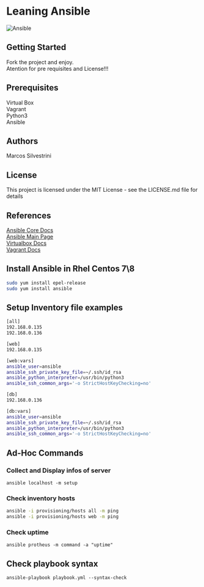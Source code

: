 # Leaning Ansible

![Ansible](https://user-images.githubusercontent.com/62715900/118187521-6a8efa00-b415-11eb-9479-6d73e36886a3.png)

## Getting Started

Fork the project and enjoy.\
Atention for pre requisites and License!!!

## Prerequisites

Virtual Box\
Vagrant\
Python3\
Ansible

## Authors

Marcos Silvestrini

## License

This project is licensed under the MIT License - see the LICENSE.md file for details

## References

[Ansible Core Docs](https://docs.ansible.com/ansible-core/devel/index.html)\
[Ansible Main Page](https://docs.ansible.com/)\
[Virtualbox Docs](https://www.virtualbox.org/wiki/Documentation)\
[Vagrant Docs](https://www.vagrantup.com/docs/index.html)

## Install Ansible in Rhel Centos 7\8

```sh
sudo yum install epel-release
sudo yum install ansible
```

## Setup Inventory file examples

```sh
[all]
192.168.0.135
192.168.0.136

[web]
192.168.0.135

[web:vars]
ansible_user=ansible
ansible_ssh_private_key_file=~/.ssh/id_rsa
ansible_python_interpreter=/usr/bin/python3
ansible_ssh_common_args='-o StrictHostKeyChecking=no'

[db]
192.168.0.136

[db:vars]
ansible_user=ansible
ansible_ssh_private_key_file=~/.ssh/id_rsa
ansible_python_interpreter=/usr/bin/python3
ansible_ssh_common_args='-o StrictHostKeyChecking=no'
```

## Ad-Hoc Commands

### Collect and Display infos of server

`ansible localhost -m setup`

### Check inventory  hosts

```sh
ansible -i provisioning/hosts all -m ping
ansible -i provisioning/hosts web -m ping

```

### Check uptime

`ansible protheus -m command -a "uptime"`

## Check playbook syntax

`ansible-playbook playbook.yml --syntax-check`



